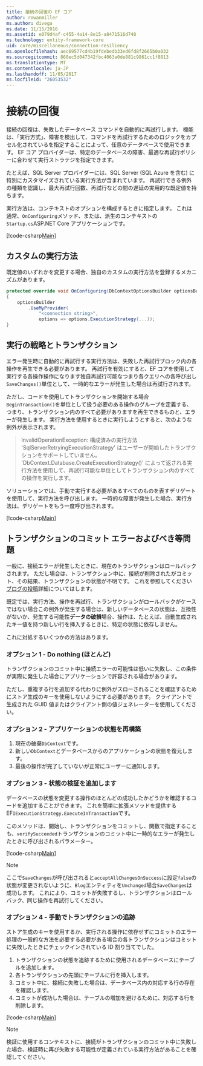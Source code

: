 ```yaml
---
title: 接続の回復の EF コア
author: rowanmiller
ms.author: divega
ms.date: 11/15/2016
ms.assetid: e079d4af-c455-4a14-8e15-a8471516d748
ms.technology: entity-framework-core
uid: core/miscellaneous/connection-resiliency
ms.openlocfilehash: aec69577cd4b19fdebedb33ed6fd8f2665b0a032
ms.sourcegitcommit: 860ec5d047342fbc4063a0de881c9861cc1f8813
ms.translationtype: MT
ms.contentlocale: ja-JP
ms.lasthandoff: 11/05/2017
ms.locfileid: "26053532"
---
```

# <a name="connection-resiliency"></a>接続の回復

接続の回復は、失敗したデータベース コマンドを自動的に再試行します。 機能は、「実行方式」、障害を検出して、コマンドを再試行するためのロジックをカプセル化されているを指定することによって、任意のデータベースで使用できます。 EF コア プロバイダーは、特定のデータベースの障害、最適な再試行ポリシーに合わせて実行ストラテジを指定できます。

たとえば、SQL Server プロバイダーには、SQL Server (SQL Azure を含む) に特別にカスタマイズされている実行方法が含まれています。 再試行できる例外の種類を認識し、最大再試行回数、再試行などの間の遅延の実用的な既定値を持ちます。

実行方法は、コンテキストのオプションを構成するときに指定します。 これは通常、`OnConfiguring`メソッド、または、派生のコンテキストの`Startup.cs`ASP.NET Core アプリケーションです。

[!code-csharp[Main](../../../samples/core/Miscellaneous/ConnectionResiliency/Program.cs#OnConfiguring)]

## <a name="custom-execution-strategy"></a>カスタムの実行方法

既定値のいずれかを変更する場合、独自のカスタムの実行方法を登録するメカニズムがあります。

``` csharp
protected override void OnConfiguring(DbContextOptionsBuilder optionsBuilder)
{
    optionsBuilder
        .UseMyProvider(
            "<connection string>",
            options => options.ExecutionStrategy(...));
}
```

## <a name="execution-strategies-and-transactions"></a>実行の戦略とトランザクション

エラー発生時に自動的に再試行する実行方法は、失敗した再試行ブロック内の各操作を再生できる必要があります。 再試行を有効にすると、EF コアを使用して実行する各操作操作になります独自再試行可能なつまり各クエリへの各呼び出し`SaveChanges()`単位として、一時的なエラーが発生した場合は再試行されます。

ただし、コードを使用してトランザクションを開始する場合`BeginTransaction()`を単位として扱う必要のある操作のグループを定義する、つまり、トランザクション内のすべて必要がありますを再生できるものと、エラーが発生します。 実行方法を使用するときに実行しようとすると、次のような例外が表示されます。

> InvalidOperationException: 構成済みの実行方法 'SqlServerRetryingExecutionStrategy' はユーザーが開始したトランザクションをサポートしていません。 'DbContext.Database.CreateExecutionStrategy()' によって返される実行方法を使用して、再試行可能な単位としてトランザクション内のすべての操作を実行します。

ソリューションでは、手動で実行する必要があるすべてのものを表すデリゲートを使用して、実行方法を呼び出します。 一時的な障害が発生した場合、実行方法は、デリゲートをもう一度呼び出されます。

[!code-csharp[Main](../../../samples/core/Miscellaneous/ConnectionResiliency/Program.cs#ManualTransaction)]

## <a name="transaction-commit-failure-and-the-idempotency-issue"></a>トランザクションのコミット エラーおよびべき等問題

一般に、接続エラーが発生したときに、現在のトランザクションはロールバックされます。 ただし場合は、トランザクション中に、接続が削除されたがコミット、その結果、トランザクションの状態が不明です。 これを参照してください[ブログの投稿](http://blogs.msdn.com/b/adonet/archive/2013/03/11/sql-database-connectivity-and-the-idempotency-issue.aspx)詳細についてはします。

既定では、実行方法、操作を再試行、トランザクションがロールバックがケースではない場合この例外が発生する場合は、新しいデータベースの状態は、互換性がないか、発生する可能性**データの破損**場合、操作は、たとえば、自動生成されたキー値を持つ新しい行を挿入するときに、特定の状態に依存しません。

これに対処するいくつかの方法はあります。

### <a name="option-1---do-almost-nothing"></a>オプション 1 - Do nothing (ほとんど)

トランザクションのコミット中に接続エラーの可能性は低いに失敗し、この条件が実際に発生した場合にアプリケーションで許容される場合があります。

ただし、重複する行を追加する代わりに例外がスローされることを確認するためにストア生成のキーを使用しないようにする必要があります。 クライアントで生成された GUID 値またはクライアント側の値ジェネレーターを使用してください。

### <a name="option-2---rebuild-application-state"></a>オプション 2 - アプリケーションの状態を再構築

1. 現在の破棄`DbContext`です。
2. 新しい`DbContext`とデータベースからのアプリケーションの状態を復元します。
3. 最後の操作が完了していないが正常にユーザーに通知します。

### <a name="option-3---add-state-verification"></a>オプション 3 - 状態の検証を追加します

データベースの状態を変更する操作のほとんどの成功したかどうかを確認するコードを追加することができます。 これを簡単に拡張メソッドを提供する EF`IExecutionStrategy.ExecuteInTransaction`です。

このメソッドは、開始し、トランザクションをコミットし、関数で指定することも、`verifySucceeded`トランザクションのコミット中に一時的なエラーが発生したときに呼び出されるパラメーター。

[!code-csharp[Main](../../../samples/core/Miscellaneous/ConnectionResiliency/Program.cs#Verification)]

> [!NOTE]
> ここで`SaveChanges`が呼び出されると`acceptAllChangesOnSuccess`に設定`false`の状態が変更されないように、`Blog`エンティティを`Unchanged`場合`SaveChanges`は成功します。 これにより、コミットが失敗するし、トランザクションはロールバック、同じ操作を再試行してください。

### <a name="option-4---manually-track-the-transaction"></a>オプション 4 - 手動でトランザクションの追跡

ストア生成のキーを使用するか、実行される操作に依存せずにコミットのエラー処理の一般的な方法を必要する必要がある場合の各トランザクションはコミットに失敗したときにチェックインされている ID 割り当てでした。

1. トランザクションの状態を追跡するために使用されるデータベースにテーブルを追加します。
2. 各トランザクションの先頭にテーブルに行を挿入します。
3. コミット中に、接続に失敗した場合は、データベース内の対応する行の存在を確認します。
4. コミットが成功した場合は、テーブルの増加を避けるために、対応する行を削除します。

[!code-csharp[Main](../../../samples/core/Miscellaneous/ConnectionResiliency/Program.cs#Tracking)]

> [!NOTE]
> 検証に使用するコンテキストに、接続がトランザクションのコミット中に失敗した場合、検証時に再び失敗する可能性が定義されている実行方法があることを確認してください。
